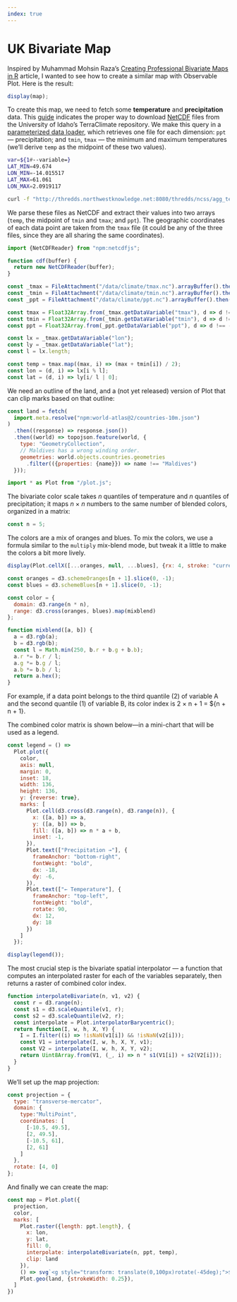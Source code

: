 ```yaml
---
index: true
---
```


# UK Bivariate Map

Inspired by Muhammad Mohsin Raza’s [Creating Professional Bivariate Maps in R](https://www.datawim.com/post/creating-professional-bivariate-maps-in-r/) article, I wanted to see how to create a similar map with Observable Plot. Here is the result:

```js
display(map);
```

To create this map, we need to fetch some **temperature** and **precipitation** data. This [guide](https://climate.northwestknowledge.net/TERRACLIMATE/TERRACLIMATE_GRIDMET_guidance.php) indicates the proper way to download [NetCDF](https://en.wikipedia.org/wiki/NetCDF) files from the University of Idaho’s TerraClimate repository. We make this query in a [parameterized data loader](https://observablehq.com/framework/params), which retrieves one file for each dimension: `ppt` — precipitation; and `tmin`, `tmax` — the minimum and maximum temperatures (we’ll derive `temp` as the midpoint of these two values).

```sh
var=${1#--variable=}
LAT_MIN=49.674
LON_MIN=-14.015517
LAT_MAX=61.061
LON_MAX=2.0919117

curl -f "http://thredds.northwestknowledge.net:8080/thredds/ncss/agg_terraclimate_${var}_1958_CurrentYear_GLOBE.nc?var=${var}&south=${LAT_MIN}&north=${LAT_MAX}&west=${LON_MIN}&east=${LON_MAX}&disableProjSubset=on&addLatLon=true&horizStride=1&accept=netcdf"
```

We parse these files as NetCDF and extract their values into two arrays (`temp`, the midpoint of `tmin` and `tmax`; and `ppt`). The geographic coordinates of each data point are taken from the `tmax` file (it could be any of the three files, since they are all sharing the same coordinates).

```js echo
import {NetCDFReader} from "npm:netcdfjs";

function cdf(buffer) {
  return new NetCDFReader(buffer);
}

const _tmax = FileAttachment("/data/climate/tmax.nc").arrayBuffer().then(cdf);
const _tmin = FileAttachment("/data/climate/tmin.nc").arrayBuffer().then(cdf);
const _ppt = FileAttachment("/data/climate/ppt.nc").arrayBuffer().then(cdf);
```

```js echo
const tmax = Float32Array.from(_tmax.getDataVariable("tmax"), d => d !== -32768 ? d * 0.01 - 99 : NaN);
const tmin = Float32Array.from(_tmin.getDataVariable("tmin"), d => d !== -32768 ? d * 0.01 - 99 : NaN);
const ppt = Float32Array.from(_ppt.getDataVariable("ppt"), d => d !== -2147483648 ? d * 0.1 : NaN).map(d => d < 10 ? NaN : d);

const lx = _tmax.getDataVariable("lon");
const ly = _tmax.getDataVariable("lat");
const l = lx.length;

const temp = tmax.map((max, i) => (max + tmin[i]) / 2);
const lon = (d, i) => lx[i % l];
const lat = (d, i) => ly[i/ l | 0];
```

We need an outline of the land, and a (not yet released) version of Plot that can clip marks based on that outline:

```js echo
const land = fetch(
  import.meta.resolve("npm:world-atlas@2/countries-10m.json")
)
  .then((response) => response.json())
  .then((world) => topojson.feature(world, {
    type: "GeometryCollection",
    // Maldives has a wrong winding order.
    geometries: world.objects.countries.geometries
      .filter(({properties: {name}}) => name !== "Maldives")
  }));

import * as Plot from "/plot.js";
```

The bivariate color scale takes _n_ quantiles of temperature and _n_ quantiles of precipitation; it maps _n_ &times; _n_ numbers to the same number of blended colors, organized in a matrix:

```js echo
const n = 5;
```

The colors are a mix of oranges and blues. To mix the colors, we use a formula similar to the `multiply` mix-blend mode, but tweak it a little to make the colors a bit more lively.

```js
display(Plot.cellX([...oranges, null, ...blues], {rx: 4, stroke: "currentColor"}).plot({width: (2 * n + 1) * 20, height: 18, axis: null}))
```

```js echo
const oranges = d3.schemeOranges[n + 1].slice(0, -1);
const blues = d3.schemeBlues[n + 1].slice(0, -1);

const color = {
  domain: d3.range(n * n),
  range: d3.cross(oranges, blues).map(mixblend)
};

function mixblend([a, b]) {
  a = d3.rgb(a);
  b = d3.rgb(b);
  const l = Math.min(250, b.r + b.g + b.b);
  a.r *= b.r / l;
  a.g *= b.g / l;
  a.b *= b.b / l;
  return a.hex();
}
```

For example, if a data point belongs to the third quantile (2) of variable A and the second quantile (1) of variable B, its color index is 2 &times; n + 1 = ${n + n + 1}.

The combined color matrix is shown below—in a mini-chart that will be used as a legend.

```js echo
const legend = () =>
  Plot.plot({
    color,
    axis: null,
    margin: 0,
    inset: 18,
    width: 136,
    height: 136,
    y: {reverse: true},
    marks: [
      Plot.cell(d3.cross(d3.range(n), d3.range(n)), {
        x: ([a, b]) => a,
        y: ([a, b]) => b,
        fill: ([a, b]) => n * a + b,
        inset: -1,
      }),
      Plot.text(["Precipitation →"], {
        frameAnchor: "bottom-right",
        fontWeight: "bold",
        dx: -18,
        dy: -6,
      }),
      Plot.text(["← Temperature"], {
        frameAnchor: "top-left",
        fontWeight: "bold",
        rotate: 90,
        dx: 12,
        dy: 18
      })
    ]
  });

display(legend());
```

The most crucial step is the bivariate spatial interpolator — a function that computes an interpolated raster for each of the variables separately, then returns a raster of combined color index.

```js echo
function interpolateBivariate(n, v1, v2) {
  const r = d3.range(n);
  const s1 = d3.scaleQuantile(v1, r);
  const s2 = d3.scaleQuantile(v2, r);
  const interpolate = Plot.interpolatorBarycentric();
  return function(I, w, h, X, Y) {
    I = I.filter((i) => !isNaN(v1[i]) && !isNaN(v2[i]));
    const V1 = interpolate(I, w, h, X, Y, v1);
    const V2 = interpolate(I, w, h, X, Y, v2);
    return Uint8Array.from(V1, (_, i) => n * s1(V1[i]) + s2(V2[i]));
  }
}
```

We’ll set up the map projection:

```js echo
const projection = {
  type: "transverse-mercator",
  domain: {
    type:"MultiPoint",
    coordinates: [
      [-10.5, 49.5],
      [2, 49.5],
      [-10.5, 61],
      [2, 61]
    ]
  },
  rotate: [4, 0]
};
```

And finally we can create the map:

```js echo
const map = Plot.plot({
  projection,
  color,
  marks: [
    Plot.raster({length: ppt.length}, {
      x: lon,
      y: lat,
      fill: 0,
      interpolate: interpolateBivariate(n, ppt, temp),
      clip: land
    }),
    () => svg`<g style="transform: translate(0,100px)rotate(-45deg);">${legend()}`,
    Plot.geo(land, {strokeWidth: 0.25}),
  ]
})
```
